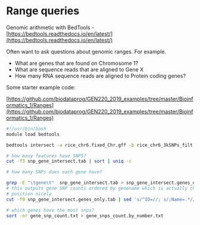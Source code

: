 # Range queries

Genomic arithmetic with BedTools - [https://bedtools.readthedocs.io/en/latest/](https://bedtools.readthedocs.io/en/latest/)

Often want to ask questions about genomic ranges. For example.

* What are genes that are found on Chromosome 1?
* What are sequence reads that are aligned to Gene X
* How many RNA sequence reads are aligned to Protein coding genes?


Some starter example code:

[https://github.com/biodataprog/GEN220_2019_examples/tree/master/Bioinformatics_1/Ranges](https://github.com/biodataprog/GEN220_2019_examples/tree/master/Bioinformatics_1/Ranges)

```bash
#!/usr/bin/bash
module load bedtools

bedtools intersect -a rice_chr6.fixed_Chr.gff -b rice_chr6_3kSNPs_filt.bed -wo > snp_gene_intersect.tab

# how many features have SNPS?
cut -f3 snp_gene_intersect.tab | sort | uniq -c

# how many SNPs does each gene have?

grep -E "\tgene\t"  snp_gene_intersect.tab > snp_gene_intersect.genes_only.tab
# this outputs gene SNP counts ordered by genename which is actually chromosome
# position nicely
cut -f9 snp_gene_intersect.genes_only.tab | sed 's/^ID=//; s/;Name=.*//' | sort | uniq -c > gene_snp_count.txt

# which genes have the most snps?
sort -nr gene_snp_count.txt > gene_snps_count.by_number.txt
```
